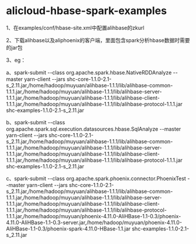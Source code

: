 # alicloud-hbase-spark-examples
1、在examples/conf/hbase-site.xml中配置alihbase的zkurl

2、下载alihbase以及aliphoenix的客户端，里面包含spark分析hbase数据时需要的jar包

3、eg：

a、spark-submit  --class org.apache.spark.hbase.NativeRDDAnalyze --master yarn-client --jars shc-core-1.1.0-2.1-s_2.11.jar,/home/hadoop/muyuan/alihbase-1.1.1/lib/alihbase-common-1.1.1.jar,/home/hadoop/muyuan/alihbase-1.1.1/lib/alihbase-server-1.1.1.jar,/home/hadoop/muyuan/alihbase-1.1.1/lib/alihbase-client-1.1.1.jar,/home/hadoop/muyuan/alihbase-1.1.1/lib/alihbase-protocol-1.1.1.jar  shc-examples-1.1.0-2.1-s_2.11.jar 

b、spark-submit  --class org.apache.spark.sql.execution.datasources.hbase.SqlAnalyze --master yarn-client --jars shc-core-1.1.0-2.1-s_2.11.jar,/home/hadoop/muyuan/alihbase-1.1.1/lib/alihbase-common-1.1.1.jar,/home/hadoop/muyuan/alihbase-1.1.1/lib/alihbase-server-1.1.1.jar,/home/hadoop/muyuan/alihbase-1.1.1/lib/alihbase-client-1.1.1.jar,/home/hadoop/muyuan/alihbase-1.1.1/lib/alihbase-protocol-1.1.1.jar   shc-examples-1.1.0-2.1-s_2.11.jar 

c、spark-submit  --class org.apache.spark.phoenix.connector.PhoenixTest --master yarn-client --jars shc-core-1.1.0-2.1-s_2.11.jar,/home/hadoop/muyuan/alihbase-1.1.1/lib/alihbase-common-1.1.1.jar,/home/hadoop/muyuan/alihbase-1.1.1/lib/alihbase-server-1.1.1.jar,/home/hadoop/muyuan/alihbase-1.1.1/lib/alihbase-client-1.1.1.jar,/home/hadoop/muyuan/alihbase-1.1.1/lib/alihbase-protocol-1.1.1.jar,/home/hadoop/muyuan/phoenix-4.11.0-AliHBase-1.1-0.3/phoenix-4.11.0-AliHBase-1.1-0.3-server.jar,/home/hadoop/muyuan/phoenix-4.11.0-AliHBase-1.1-0.3/phoenix-spark-4.11.0-HBase-1.1.jar   shc-examples-1.1.0-2.1-s_2.11.jar 
